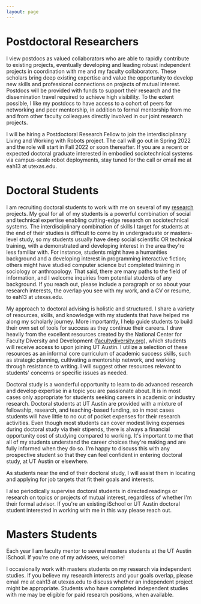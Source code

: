 ```yaml
---
layout: page
---
```


# Postdoctoral Researchers

I view postdocs as valued collaborators who are able to rapidly contribute to existing projects, eventually developing and leading robust independent projects in coordination with me and my faculty collaborators. These scholars bring deep existing expertise and value the opportunity to develop new skills and professional connections on projects of mutual interest. Postdocs will be provided with funds to support their research and the dissemination travel required to achieve high visibility. To the extent possible, I like my postdocs to have access to a cohort of peers for networking and peer mentorship, in addition to formal mentorship from me and from other faculty colleagues directly involved in our joint research projects.

I will be hiring a Postdoctoral Research Fellow to join the interdisciplinary Living and Working with Robots project. The call will go out in Spring 2022 and the role will start in Fall 2022 or soon thereafter. If you are a recent or expected doctoral graduate interested in embodied sociotechnical systems via campus-scale robot deployments, stay tuned for the call or email me at eah13 at utexas.edu.

# Doctoral Students

I am recruiting doctoral students to work with me on several of my [research]({{site.baseurl}}/research) projects. My goal for all of my students is a powerful combination of social and technical expertise enabling cutting-edge research on sociotechnical systems. The interdisciplinary combination of skills I target for students at the end of their studies is difficult to come by in undergraduate or masters-level study, so my students usually have deep social scientific OR technical training, with a demonstrated and developing interest in the area they're less familiar with. For instance, students might have a humanities background and a developing interest in programming interactive fiction; others might have studied computer science but completed training in sociology or anthropology. That said, there are many paths to the field of information, and I welcome inquiries from potential students of any background. If you reach out, please include a paragraph or so about your research interests, the overlap you see with my work, and a CV or resume, to eah13 at utexas.edu.

My approach to doctoral advising is holistic and structured. I share a variety of resources, skills, and knowledge with my students that have helped me along my scholarly journey. More importantly, I help guide students to build their own set of tools for success as they continue their careers. I draw heavily from the excellent resources created by the National Center for Faculty Diversity and Development ([facultydiversity.org](https://facultydiversity.org)), which students will receive access to upon joining UT Austin. I utilize a selection of these resources as an informal core curriculum of academic success skills, such as strategic planning, cultivating a mentorship network, and working through resistance to writing. I will suggest other resources relevant to students' concerns or specific issues as needed.

Doctoral study is a wonderful opportunity to learn to do advanced research and develop expertise in a topic you are passionate about. It is in most cases only appropriate for students seeking careers in academic or industry research. Doctoral students at UT Austin are provided with a mixture of fellowship, research, and teaching-based funding, so in most cases students will have little to no out of pocket expenses for their research activities. Even though most students can cover modest living expenses during doctoral study via their stipends, there is always a financial opportunity cost of studying compared to working. It's important to me that all of my students understand the career choices they're making and are fully informed when they do so. I'm happy to discuss this with any prospective student so that they can feel confident in entering doctoral study, at UT Austin or elsewhere.

As students near the end of their doctoral study, I will assist them in locating and applying for job targets that fit their goals and interests.

I also periodically supervise doctoral students in directed readings or research on topics or projects of mutual interest, regardless of whether I'm their formal advisor. If you're an existing iSchool or UT Austin doctoral student interested in working with me in this way please reach out.

# Masters Students

Each year I am faculty mentor to several masters students at the UT Austin iSchool. If you're one of my advisees, welcome!

I occasionally work with masters students on my research via independent studies. If you believe my research interests and your goals overlap, please email me at eah13 at utexas.edu to discuss whether an independent project might be appropriate. Students who have completed independent studies with me may be eligible for paid research positions, when available.

